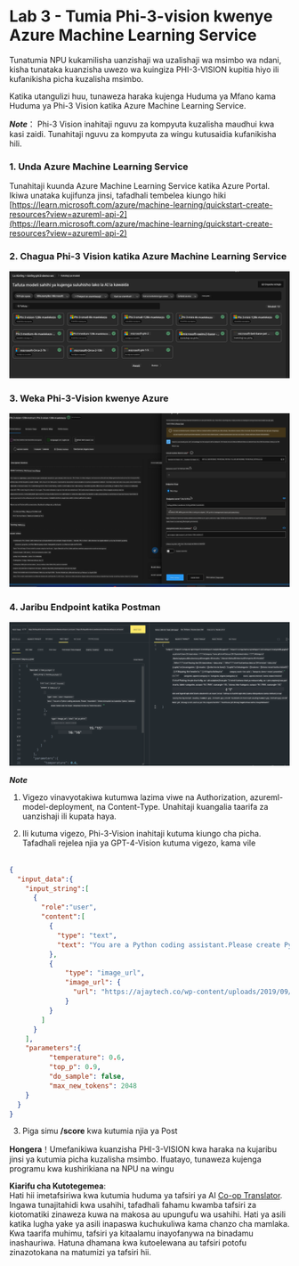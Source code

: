<!--
CO_OP_TRANSLATOR_METADATA:
{
  "original_hash": "20cb4e6ac1686248e8be913ccf6c2bc2",
  "translation_date": "2025-07-17T04:35:15+00:00",
  "source_file": "md/02.Application/02.Code/Phi3/VSCodeExt/HOL/Apple/03.DeployPhi3VisionOnAzure.md",
  "language_code": "sw"
}
-->
# **Lab 3 - Tumia Phi-3-vision kwenye Azure Machine Learning Service**

Tunatumia NPU kukamilisha uanzishaji wa uzalishaji wa msimbo wa ndani, kisha tunataka kuanzisha uwezo wa kuingiza PHI-3-VISION kupitia hiyo ili kufanikisha picha kuzalisha msimbo.

Katika utangulizi huu, tunaweza haraka kujenga Huduma ya Mfano kama Huduma ya Phi-3 Vision katika Azure Machine Learning Service.

***Note***： Phi-3 Vision inahitaji nguvu za kompyuta kuzalisha maudhui kwa kasi zaidi. Tunahitaji nguvu za kompyuta za wingu kutusaidia kufanikisha hili.


### **1. Unda Azure Machine Learning Service**

Tunahitaji kuunda Azure Machine Learning Service katika Azure Portal. Ikiwa unataka kujifunza jinsi, tafadhali tembelea kiungo hiki [https://learn.microsoft.com/azure/machine-learning/quickstart-create-resources?view=azureml-api-2](https://learn.microsoft.com/azure/machine-learning/quickstart-create-resources?view=azureml-api-2)


### **2. Chagua Phi-3 Vision katika Azure Machine Learning Service**

![Catalog](../../../../../../../../../translated_images/vison_catalog.f979823d5bde8aef2c37a3a9686f6c5d0c521f93730447798ea6fb580091443f.sw.png)


### **3. Weka Phi-3-Vision kwenye Azure**


![Deploy](../../../../../../../../../translated_images/vision_deploy.a8114ccd849a957272bf30959bdef166b21a0fac4c4f0129dab0106b97104772.sw.png)


### **4. Jaribu Endpoint katika Postman**


![Test](../../../../../../../../../translated_images/vision_test.0b9c1b1d414131d03398c88fc1b79d839e7946c2ae5c9fd170a2894c271e2993.sw.png)


***Note***

1. Vigezo vinavyotakiwa kutumwa lazima viwe na Authorization, azureml-model-deployment, na Content-Type. Unahitaji kuangalia taarifa za uanzishaji ili kupata haya.

2. Ili kutuma vigezo, Phi-3-Vision inahitaji kutuma kiungo cha picha. Tafadhali rejelea njia ya GPT-4-Vision kutuma vigezo, kama vile

```json

{
  "input_data":{
    "input_string":[
      {
        "role":"user",
        "content":[ 
          {
            "type": "text",
            "text": "You are a Python coding assistant.Please create Python code for image "
          },
          {
              "type": "image_url",
              "image_url": {
                "url": "https://ajaytech.co/wp-content/uploads/2019/09/index.png"
              }
          }
        ]
      }
    ],
    "parameters":{
          "temperature": 0.6,
          "top_p": 0.9,
          "do_sample": false,
          "max_new_tokens": 2048
    }
  }
}

```

3. Piga simu **/score** kwa kutumia njia ya Post

**Hongera**！Umefanikiwa kuanzisha PHI-3-VISION kwa haraka na kujaribu jinsi ya kutumia picha kuzalisha msimbo. Ifuatayo, tunaweza kujenga programu kwa kushirikiana na NPU na wingu

**Kiarifu cha Kutotegemea**:  
Hati hii imetafsiriwa kwa kutumia huduma ya tafsiri ya AI [Co-op Translator](https://github.com/Azure/co-op-translator). Ingawa tunajitahidi kwa usahihi, tafadhali fahamu kwamba tafsiri za kiotomatiki zinaweza kuwa na makosa au upungufu wa usahihi. Hati ya asili katika lugha yake ya asili inapaswa kuchukuliwa kama chanzo cha mamlaka. Kwa taarifa muhimu, tafsiri ya kitaalamu inayofanywa na binadamu inashauriwa. Hatuna dhamana kwa kutoelewana au tafsiri potofu zinazotokana na matumizi ya tafsiri hii.
